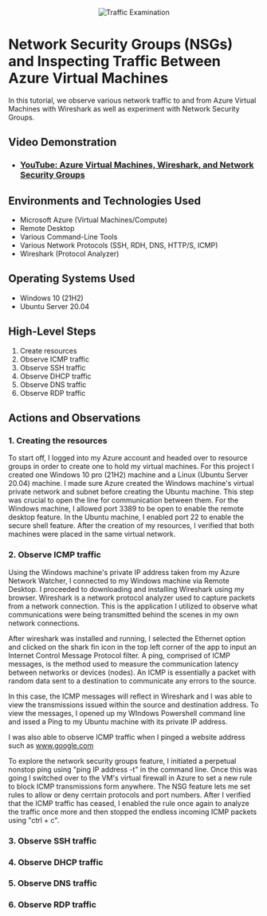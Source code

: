 <p align="center">
<img src="https://i.imgur.com/Ua7udoS.png" alt="Traffic Examination"/>
</p>

<h1>Network Security Groups (NSGs) and Inspecting Traffic Between Azure Virtual Machines</h1>
In this tutorial, we observe various network traffic to and from Azure Virtual Machines with Wireshark as well as experiment with Network Security Groups. <br />


<h2>Video Demonstration</h2>

- ### [YouTube: Azure Virtual Machines, Wireshark, and Network Security Groups](https://www.youtube.com)

<h2>Environments and Technologies Used</h2>

- Microsoft Azure (Virtual Machines/Compute)
- Remote Desktop
- Various Command-Line Tools
- Various Network Protocols (SSH, RDH, DNS, HTTP/S, ICMP)
- Wireshark (Protocol Analyzer)

<h2>Operating Systems Used </h2>

- Windows 10 (21H2)
- Ubuntu Server 20.04

<h2>High-Level Steps</h2>

1. Create resources 
2. Observe ICMP traffic 
3. Observe SSH traffic 
4. Observe DHCP traffic
5. Observe DNS traffic
6. Observe RDP traffic 

<h2>Actions and Observations</h2>

<h3>1. Creating the resources</h3>

To start off, I logged into my Azure account and headed over to resource groups in order to create one to hold my virtual machines. For this project I created one Windows 10 pro (21H2) machine and a Linux (Ubuntu Server 20.04) machine. I made sure Azure created the Windows machine's virtual private network and subnet before creating the Ubuntu machine. This step was crucial to open the line for communication between them. For the Windows machine, I allowed port 3389 to be open to enable the remote desktop feature. In the Ubuntu machine, I enabled port 22 to enable the secure shell feature. After the creation of my resources, I verified that both machines were placed in the same virtual network. 



<h3>2. Observe ICMP traffic</h3>

Using the Windows machine's private IP address taken from my Azure Network Watcher, I connected to my Windows machine via Remote Desktop. I proceeded to downloading and installing Wireshark using my browser. Wireshark is a network protocol analyzer used to capture packets from a network connection. This is the application I utilized to observe what communications were being transmitted behind the scenes in my own network connections. 

After wireshark was installed and running, I selected the Ethernet option and clicked on the shark fin icon in the top left corner of the app to input an Internet Control Message Protocol filter. A ping, comprised of ICMP messages, is the method used to measure the communication latency between networks or devices (nodes). An ICMP is essentially a packet with random data sent to a destination to communicate any errors to the source. 


In this case, the ICMP messages will reflect in Wireshark and I was able to view the transmissions issued within the source and destination address. To view the messages, I opened up my WIndows Powershell command line and issed a Ping to my Ubuntu machine with its private IP address. 

I was also able to observe ICMP traffic when I pinged a website address such as www.google.com

To explore the network security groups feature, I initiated a perpetual nonstop ping using "ping IP address -t" in the command line. Once this was going I switched over to the VM's virtual firewall in Azure to set a new rule to block ICMP transmissions form anywhere. The NSG feature lets me set rules to allow or deny cerrtain protocols and port numbers. After I verified that the ICMP traffic has ceased, I enabled the rule once again to analyze the traffic once more and then stopped the endless incoming ICMP packets using "ctrl + c".  



<h3>3. Observe SSH traffic</h3>



<h3>4. Observe DHCP traffic</h3>

<h3>5. Observe DNS traffic</h3>

<h3>6. Observe RDP traffic</h3>



